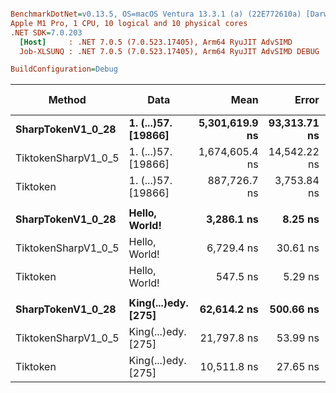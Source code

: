 ``` ini

BenchmarkDotNet=v0.13.5, OS=macOS Ventura 13.3.1 (a) (22E772610a) [Darwin 22.4.0]
Apple M1 Pro, 1 CPU, 10 logical and 10 physical cores
.NET SDK=7.0.203
  [Host]     : .NET 7.0.5 (7.0.523.17405), Arm64 RyuJIT AdvSIMD
  Job-XLSUNQ : .NET 7.0.5 (7.0.523.17405), Arm64 RyuJIT AdvSIMD DEBUG

BuildConfiguration=Debug  

```
|              Method |                Data |           Mean |        Error |       StdDev | Ratio |     Gen0 |     Gen1 |   Gen2 | Allocated | Alloc Ratio |
|-------------------- |-------------------- |---------------:|-------------:|-------------:|------:|---------:|---------:|-------:|----------:|------------:|
|   **SharpTokenV1_0_28** | **1. (...)57. [19866]** | **5,301,619.9 ns** | **93,313.71 ns** | **72,853.21 ns** |  **1.00** | **601.5625** | **296.8750** |      **-** | **3805771 B** |        **1.00** |
| TiktokenSharpV1_0_5 | 1. (...)57. [19866] | 1,674,605.4 ns | 14,542.22 ns | 13,602.80 ns |  0.32 | 253.9063 | 128.9063 | 3.9063 | 1571158 B |        0.41 |
|            Tiktoken | 1. (...)57. [19866] |   887,726.7 ns |  3,753.84 ns |  3,134.62 ns |  0.17 |  80.0781 |  32.2266 |      - |  506425 B |        0.13 |
|                     |                     |                |              |              |       |          |          |        |           |             |
|   **SharpTokenV1_0_28** |       **Hello, World!** |     **3,286.1 ns** |      **8.25 ns** |      **7.72 ns** |  **1.00** |   **0.6752** |   **0.0038** |      **-** |    **4240 B** |        **1.00** |
| TiktokenSharpV1_0_5 |       Hello, World! |     6,729.4 ns |     30.61 ns |     23.90 ns |  2.05 |   2.1820 |   0.0458 |      - |   13728 B |        3.24 |
|            Tiktoken |       Hello, World! |       547.5 ns |      5.29 ns |      4.42 ns |  0.17 |   0.1144 |        - |      - |     720 B |        0.17 |
|                     |                     |                |              |              |       |          |          |        |           |             |
|   **SharpTokenV1_0_28** | **King(...)edy. [275]** |    **62,614.2 ns** |    **500.66 ns** |    **443.82 ns** |  **1.00** |   **8.5449** |   **0.4883** |      **-** |   **54160 B** |        **1.00** |
| TiktokenSharpV1_0_5 | King(...)edy. [275] |    21,797.8 ns |     53.99 ns |     50.50 ns |  0.35 |   5.0964 |   0.3052 |      - |   32096 B |        0.59 |
|            Tiktoken | King(...)edy. [275] |    10,511.8 ns |     27.65 ns |     24.51 ns |  0.17 |   1.0986 |   0.0153 |      - |    6904 B |        0.13 |
